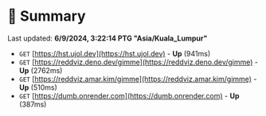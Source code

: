 # 📖 Summary
Last updated: **6/9/2024, 3:22:14 PTG "Asia/Kuala_Lumpur"**

- `GET` [https://hst.ujol.dev](https://hst.ujol.dev) - **Up** (941ms)
- `GET` [https://reddviz.deno.dev/gimme](https://reddviz.deno.dev/gimme) - **Up** (2762ms)
- `GET` [https://reddviz.amar.kim/gimme](https://reddviz.amar.kim/gimme) - **Up** (510ms)
- `GET` [https://dumb.onrender.com](https://dumb.onrender.com) - **Up** (387ms)
